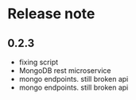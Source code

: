 # Release note

## 0.2.3
* fixing script
* MongoDB rest microservice
* mongo endpoints. still broken api
* mongo endpoints. still broken api
